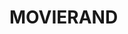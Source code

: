 # MOVIERAND

<!-- MOVIERAND is a simple application for finding a random movie.
If you are as weird as my girlfriend (I decided to make it for her), do not like to make choices, and also like to create lists with movies and watch them in random order, then this application is for you! -->